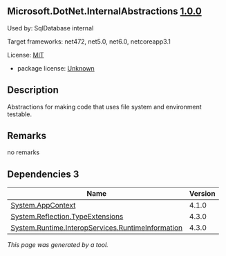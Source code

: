 Microsoft.DotNet.InternalAbstractions [1.0.0](https://www.nuget.org/packages/Microsoft.DotNet.InternalAbstractions/1.0.0)
--------------------

Used by: SqlDatabase internal

Target frameworks: net472, net5.0, net6.0, netcoreapp3.1

License: [MIT](../../../../licenses/mit) 

- package license: [Unknown]() 

Description
-----------
Abstractions for making code that uses file system and environment testable.

Remarks
-----------
no remarks


Dependencies 3
-----------

|Name|Version|
|----------|:----|
|[System.AppContext](../../../../packages/nuget.org/system.appcontext/4.1.0)|4.1.0|
|[System.Reflection.TypeExtensions](../../../../packages/nuget.org/system.reflection.typeextensions/4.3.0)|4.3.0|
|[System.Runtime.InteropServices.RuntimeInformation](../../../../packages/nuget.org/system.runtime.interopservices.runtimeinformation/4.3.0)|4.3.0|

*This page was generated by a tool.*